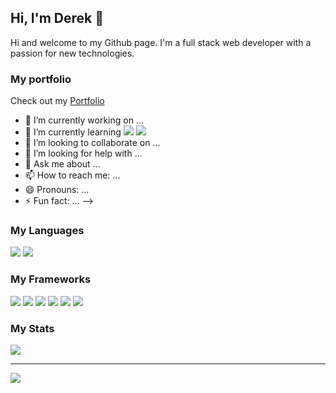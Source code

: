 ## Hi, I'm Derek 👋

Hi and welcome to my Github page. I'm a full stack web developer with a passion for new technologies.

### My portfolio
<p>Check out my <a href="https://eager-sinoussi-70fd0c.netlify.app">Portfolio</a></p>

- 🔭 I’m currently working on ...
- 🌱 I’m currently learning
<img src="https://commons.wikimedia.org/wiki/File:Nextjs-logo.svg"/> <img src="https://worldvectorlogo.com/download/angular-icon.svg"/>
- 👯 I’m looking to collaborate on ...
- 🤔 I’m looking for help with ...
- 💬 Ask me about ...
- 📫 How to reach me: ...
- 😄 Pronouns: ...
- ⚡ Fun fact: ...
-->
### My Languages
<a src="https://www.javascript.com/"><img src="https://img.icons8.com/color/48/000000/javascript.png"/></a>
<a src="https://www.python.org/"><img src="https://www.python.org/static/community_logos/python-logo-master-v3-TM.png"/></a>
### My Frameworks
<a src="https://reactjs.org/"><img src="https://img.icons8.com/color/48/000000/react-native.png"/></a>
<a src="https://www.typescriptlang.org/"><img src="https://img.icons8.com/color/48/000000/typescript.png"/></a>
<a src="https://nodejs.org/"><img src="https://img.icons8.com/color/48/000000/nodejs.png"/></a>
<a src="https://www.w3schools.com/css/"><img src="https://img.icons8.com/color/48/000000/css3.png"/></a>
<a src="https://www.w3schools.com/html/"><img src="https://img.icons8.com/color/48/000000/html-5.png"/></a>
<a src="https://visualstudio.microsoft.com/"><img src="https://img.icons8.com/color/48/000000/visual-studio.png"/></a>
### My Stats

<a href="https://github.com/wolfwood87">
  <img src="https://github-readme-stats.vercel.app/api?username=wolfwood87&show_icons=true&hide_border=true" />
</a>

---

<a href="https://github.com/wolfwood87">
  <img src="https://github-readme-stats.vercel.app/api/top-langs/?username=wolfwood87&layout=compact" />
</a>
